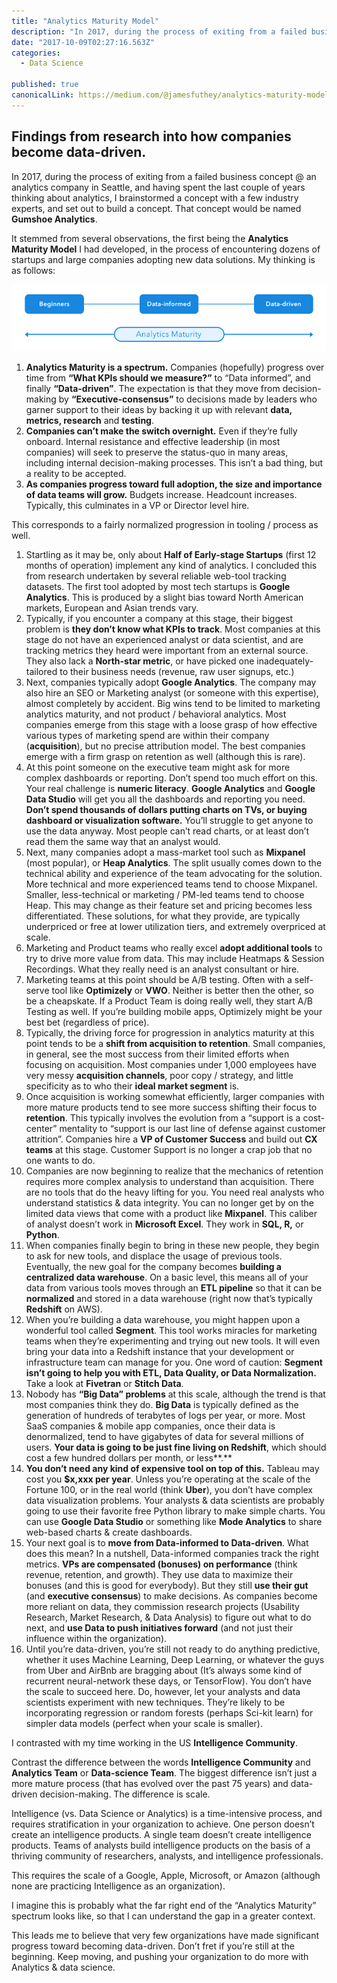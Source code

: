 ```yaml
---
title: "Analytics Maturity Model"
description: "In 2017, during the process of exiting from a failed business concept @ an analytics company in Seattle, and having spent the last couple of years thinking about analytics, I brainstormed a concept…"
date: "2017-10-09T02:27:16.563Z"
categories: 
  - Data Science

published: true
canonicalLink: https://medium.com/@jamesfuthey/analytics-maturity-model-11aacb5f1a69
---
```


## Findings from research into how companies become data-driven.

In 2017, during the process of exiting from a failed business concept @ an analytics company in Seattle, and having spent the last couple of years thinking about analytics, I brainstormed a concept with a few industry experts, and set out to build a concept. That concept would be named **Gumshoe Analytics**.

It stemmed from several observations, the first being the **Analytics Maturity Model** I had developed, in the process of encountering dozens of startups and large companies adopting new data solutions. My thinking is as follows:

![Analytics Maturity Spectrum](./asset-1.png)

1.  **Analytics Maturity is a spectrum.** Companies (hopefully) progress over time from **“What KPIs should we measure?”** to “Data informed”, and finally **“Data-driven”**. The expectation is that they move from decision-making by **“Executive-consensus”** to decisions made by leaders who garner support to their ideas by backing it up with relevant **data, metrics, research** and **testing**.
2.  **Companies can’t make the switch overnight.** Even if they’re fully onboard.  Internal resistance and effective leadership (in most companies) will seek to preserve the status-quo in many areas, including internal decision-making processes. This isn’t a bad thing, but a reality to be accepted.
3.  **As companies progress toward full adoption, the size and importance of data teams will grow.** Budgets increase. Headcount increases. Typically, this culminates in a VP or Director level hire.

This corresponds to a fairly normalized progression in tooling / process as well.

1.  Startling as it may be, only about **Half of Early-stage Startups** (first 12 months of operation) implement any kind of analytics. I concluded this from research undertaken by several reliable web-tool tracking datasets. The first tool adopted by most tech startups is **Google Analytics**. This is produced by a slight bias toward North American markets, European and Asian trends vary.
2.  Typically, if you encounter a company at this stage, their biggest problem is **they don’t know what KPIs to track**. Most companies at this stage do not have an experienced analyst or data scientist, and are tracking metrics they heard were important from an external source. They also lack a **North-star metric**, or have picked one inadequately-tailored to their business needs (revenue, raw user signups, etc.)
3.  Next, companies typically adopt **Google Analytics**. The company may also hire an SEO or Marketing analyst (or someone with this expertise), almost completely by accident. Big wins tend to be limited to marketing analytics maturity, and not product / behavioral analytics. Most companies emerge from this stage with a loose grasp of how effective various types of marketing spend are within their company (**acquisition**), but no precise attribution model. The best companies emerge with a firm grasp on retention as well (although this is rare).
4.  At this point someone on the executive team might ask for more complex dashboards or reporting. Don’t spend too much effort on this. Your real challenge is **numeric literacy**. **Google Analytics** and **Google Data Studio** will get you all the dashboards and reporting you need. **Don’t spend thousands of dollars putting charts on TVs, or buying dashboard or visualization software.** You’ll struggle to get anyone to use the data anyway. Most people can’t read charts, or at least don’t read them the same way that an analyst would.
5.  Next, many companies adopt a mass-market tool such as **Mixpanel** (most popular), or **Heap Analytics**. The split usually comes down to the technical ability and experience of the team advocating for the solution. More technical and more experienced teams tend to choose Mixpanel. Smaller, less-technical or marketing / PM-led teams tend to choose Heap. This may change as their feature set and pricing becomes less differentiated. These solutions, for what they provide, are typically underpriced or free at lower utilization tiers, and extremely overpriced at scale.
6.  Marketing and Product teams who really excel **adopt additional tools** to try to drive more value from data. This may include Heatmaps & Session Recordings. What they really need is an analyst consultant or hire.
7.  Marketing teams at this point should be A/B testing. Often with a self-serve tool like **Optimizely** or **VWO**. Neither is better then the other, so be a cheapskate. If a Product Team is doing really well, they start A/B Testing as well. If you’re building mobile apps, Optimizely might be your best bet (regardless of price).
8.  Typically, the driving force for progression in analytics maturity at this point tends to be a **shift from acquisition to retention**. Small companies, in general, see the most success from their limited efforts when focusing on acquisition. Most companies under 1,000 employees have very messy **acquisition channels**, poor copy / strategy, and little specificity as to who their **ideal market segment** is.
9.  Once acquisition is working somewhat efficiently, larger companies with more mature products tend to see more success shifting their focus to **retention**. This typically involves the evolution from a “support is a cost-center” mentality to “support is our last line of defense against customer attrition”. Companies hire a **VP of Customer Success** and build out **CX teams** at this stage. Customer Support is no longer a crap job that no one wants to do.
10.  Companies are now beginning to realize that the mechanics of retention requires more complex analysis to understand than acquisition. There are no tools that do the heavy lifting for you. You need real analysts who understand statistics & data integrity. You can no longer get by on the limited data views that come with a product like **Mixpanel**. This caliber of analyst doesn’t work in **Microsoft Excel**.  They work in **SQL, R,** or **Python**.
11.  When companies finally begin to bring in these new people, they begin to ask for new tools, and displace the usage of previous tools. Eventually, the new goal for the company becomes **building a centralized data warehouse**. On a basic level, this means all of your data from various tools moves through an **ETL pipeline** so that it can be **normalized** and stored in a data warehouse (right now that’s typically **Redshift** on AWS).
12.  When you’re building a data warehouse, you might happen upon a wonderful tool called **Segment**. This tool works miracles for marketing teams when they’re experimenting and trying out new tools. It will even bring your data into a Redshift instance that your development or infrastructure team can manage for you. One word of caution: **Segment isn’t going to help you with ETL, Data Quality, or Data Normalization.** Take a look at **Fivetran** or **Stitch Data**.
13.  Nobody has **“Big Data” problems** at this scale, although the trend is that most companies think they do. **Big Data** is typically defined as the generation of hundreds of terabytes of logs per year, or more. Most SaaS companies & mobile app companies, once their data is denormalized, tend to have gigabytes of data for several millions of users. **Your data is going to be just fine living on Redshift**, which should cost a few hundred dollars per month, or less**.**
14.  **You don’t need any kind of expensive tool on top of this.** Tableau may cost you **$x,xxx per year**. Unless you’re operating at the scale of the Fortune 100, or in the real world (think **Uber**), you don’t have complex data visualization problems. Your analysts & data scientists are probably going to use their favorite free Python library to make simple charts. You can use **Google Data Studio** or something like **Mode Analytics** to share web-based charts & create dashboards.
15.  Your next goal is to **move from Data-informed to Data-driven**. What does this mean? In a nutshell, Data-informed companies track the right metrics. **VPs are compensated (bonuses) on performance** (think revenue, retention, and growth). They use data to maximize their bonuses (and this is good for everybody). But they still **use their gut** (and **executive consensus**) to make decisions. As companies become more reliant on data, they commission research projects (Usability Research, Market Research, & Data Analysis) to figure out what to do next, and **use Data to push initiatives forward** (and not just their influence within the organization).
16.  Until you’re data-driven, you’re still not ready to do anything predictive, whether it uses Machine Learning, Deep Learning, or whatever the guys from Uber and AirBnb are bragging about (It’s always some kind of recurrent neural-network these days, or TensorFlow). You don’t have the scale to succeed here. Do, however, let your analysts and data scientists experiment with new techniques. They’re likely to be incorporating regression or random forests (perhaps Sci-kit learn) for simpler data models (perfect when your scale is smaller).

I contrasted with my time working in the US **Intelligence Community**.

Contrast the difference between the words **Intelligence Community** and **Analytics Team** or **Data-science Team**. The biggest difference isn’t just a more mature process (that has evolved over the past 75 years) and data-driven decision-making. The difference is scale.

Intelligence (vs. Data Science or Analytics) is a time-intensive process, and requires stratification in your organization to achieve. One person doesn’t create an intelligence products. A single team doesn’t create intelligence products. Teams of analysts build intelligence products on the basis of a thriving community of researchers, analysts, and intelligence professionals.

This requires the scale of a Google, Apple, Microsoft, or Amazon (although none are practicing Intelligence as an organization).

I imagine this is probably what the far right end of the “Analytics Maturity” spectrum looks like, so that I can understand the gap in a greater context.

This leads me to believe that very few organizations have made significant progress toward becoming data-driven. Don’t fret if you’re still at the beginning. Keep moving, and pushing your organization to do more with Analytics & data science.